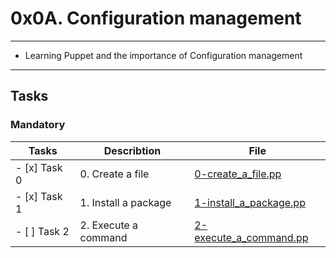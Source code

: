 # 0x0A. Configuration management

---

* Learning Puppet and the importance of Configuration management

---

## Tasks

### Mandatory 

| Tasks | Describtion | File |
| ----- | ----- | ----- |
| - [x] Task 0 | 0. Create a file | [0-create_a_file.pp](0-create_a_file.pp) |
| - [x] Task 1 | 1. Install a package | [1-install_a_package.pp](1-install_a_package.pp) |
| - [ ] Task 2 | 2. Execute a command | [2-execute_a_command.pp](2-execute_a_command.pp) |
